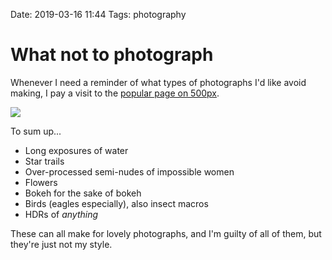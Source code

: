 Date: 2019-03-16 11:44
Tags: photography

# What not to photograph

Whenever I need a reminder of what types of photographs I'd like avoid making, I pay a visit to the [popular page on 500px](https://500px.com/popular). 

![](https://www.baty.blog/_img/2019/2019-03-16-500px.png)

To sum up...

- Long exposures of water
- Star trails
- Over-processed semi-nudes of impossible women
- Flowers
- Bokeh for the sake of bokeh
- Birds (eagles especially), also insect macros
- HDRs of _anything_

These can all make for lovely photographs, and I'm guilty of all of them, but they're just not my style.
